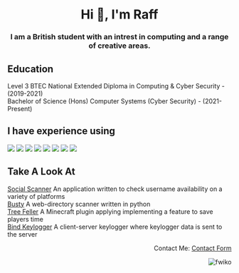 <h1 align="center">Hi 👋, I'm <b>Raff</b></h1>
<h3 align="center">I am a British student with an intrest in computing and a range of creative areas.</h3>

<h2 align="left">Education</h2>
Level 3 BTEC National Extended Diploma in Computing & Cyber Security - (2019-2021) <br>
Bachelor of Science (Hons) Computer Systems (Cyber Security) - (2021-Present)

<h2 align="left">I have experience using</h2>
<p align="left">
  <img src="https://img.shields.io/badge/python%20-%2314354C.svg?&style=for-the-badge&logo=python&logoColor=white"/>
  <img src="https://img.shields.io/badge/node.js%20-%2343853D.svg?&style=for-the-badge&logo=node.js&logoColor=white"/>
  <img src="https://img.shields.io/badge/javascript%20-%23323330.svg?&style=for-the-badge&logo=javascript&logoColor=%23F7DF1E"/>
  <img src="https://img.shields.io/badge/c++%20-%2300599C.svg?&style=for-the-badge&logo=c%2B%2B&logoColor=white"/>
  <img src="https://img.shields.io/badge/java-%23d17000.svg?&style=for-the-badge&logo=lua&logoColor=white"/>
  <img src="https://img.shields.io/badge/lua-%232C2D72.svg?&style=for-the-badge&logo=lua&logoColor=white"/>
  <img src="https://img.shields.io/badge/mysql-%2300f.svg?&style=for-the-badge&logo=mysql&logoColor=white"/>
  <img src="https://img.shields.io/badge/docker%20-%230db7ed.svg?&style=for-the-badge&logo=docker&logoColor=white"/>
</p>

<h2 align="left">Take A Look At</h2>
  
[Social Scanner](https://checker.raffsimms.com) An application written to check username availability on a variety of platforms  
[Busty](https://github.com/fwiko/busty) A web-directory scanner written in python  
[Tree Feller](https://github.com/fwiko/tree-feller) A Minecraft plugin applying implementing a feature to save players time  
[Bind Keylogger](https://github.com/fwiko/bind-keylogger) A client-server keylogger where keylogger data is sent to the server 
 
   
<p align="right">
  Contact Me: <a href="https://raffsimms.com/contact">Contact Form</a>
</p>

<p align="right"><img src="https://komarev.com/ghpvc/?username=fwiko&label=Profile%20views&color=0e75b6&style=flat" alt="fwiko" /> </p>

